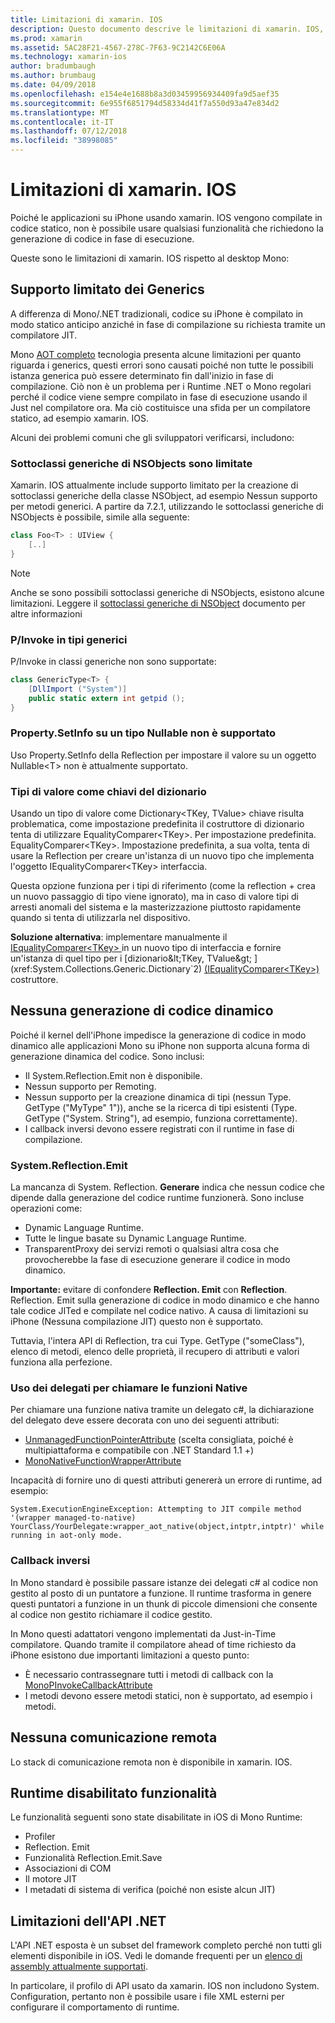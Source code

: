 ```yaml
---
title: Limitazioni di xamarin. IOS
description: Questo documento descrive le limitazioni di xamarin. IOS, discutere dei generics, sottoclassi generiche di NSObjects, P/Invoke in oggetti generici e altro ancora.
ms.prod: xamarin
ms.assetid: 5AC28F21-4567-278C-7F63-9C2142C6E06A
ms.technology: xamarin-ios
author: bradumbaugh
ms.author: brumbaug
ms.date: 04/09/2018
ms.openlocfilehash: e154e4e1688b8a3d03459956934409fa9d5aef35
ms.sourcegitcommit: 6e955f6851794d58334d41f7a550d93a47e834d2
ms.translationtype: MT
ms.contentlocale: it-IT
ms.lasthandoff: 07/12/2018
ms.locfileid: "38998085"
---
```

# <a name="limitations-of-xamarinios"></a>Limitazioni di xamarin. IOS

Poiché le applicazioni su iPhone usando xamarin. IOS vengono compilate in codice statico, non è possibile usare qualsiasi funzionalità che richiedono la generazione di codice in fase di esecuzione.

Queste sono le limitazioni di xamarin. IOS rispetto al desktop Mono:

 <a name="Limited_Generics_Support" />


## <a name="limited-generics-support"></a>Supporto limitato dei Generics

A differenza di Mono/.NET tradizionali, codice su iPhone è compilato in modo statico anticipo anziché in fase di compilazione su richiesta tramite un compilatore JIT.

Mono [AOT completo](http://www.mono-project.com/docs/advanced/aot/#full-aot) tecnologia presenta alcune limitazioni per quanto riguarda i generics, questi errori sono causati poiché non tutte le possibili istanza generica può essere determinato fin dall'inizio in fase di compilazione. Ciò non è un problema per i Runtime .NET o Mono regolari perché il codice viene sempre compilato in fase di esecuzione usando il Just nel compilatore ora. Ma ciò costituisce una sfida per un compilatore statico, ad esempio xamarin. IOS.

Alcuni dei problemi comuni che gli sviluppatori verificarsi, includono:

 <a name="Generic_Subclasses_of_NSObjects_are_limited" />


### <a name="generic-subclasses-of-nsobjects-are-limited"></a>Sottoclassi generiche di NSObjects sono limitate

Xamarin. IOS attualmente include supporto limitato per la creazione di sottoclassi generiche della classe NSObject, ad esempio Nessun supporto per metodi generici. A partire da 7.2.1, utilizzando le sottoclassi generiche di NSObjects è possibile, simile alla seguente:

```csharp
class Foo<T> : UIView {
    [..]
}
```

> [!NOTE]
> Anche se sono possibili sottoclassi generiche di NSObjects, esistono alcune limitazioni. Leggere il [sottoclassi generiche di NSObject](~/ios/internals/api-design/nsobject-generics.md) documento per altre informazioni



### <a name="pinvokes-in-generic-types"></a>P/Invoke in tipi generici

P/Invoke in classi generiche non sono supportate:

```csharp
class GenericType<T> {
    [DllImport ("System")]
    public static extern int getpid ();
}
```

 <a name="Property.SetInfo_on_a_Nullable_Type_is_not_supported" />


### <a name="propertysetinfo-on-a-nullable-type-is-not-supported"></a>Property.SetInfo su un tipo Nullable non è supportato

Uso Property.SetInfo della Reflection per impostare il valore su un oggetto Nullable&lt;T&gt; non è attualmente supportato.

 <a name="Value_types_as_Dictionary_Keys" />


### <a name="value-types-as-dictionary-keys"></a>Tipi di valore come chiavi del dizionario

Usando un tipo di valore come Dictionary&lt;TKey, TValue&gt; chiave risulta problematica, come impostazione predefinita il costruttore di dizionario tenta di utilizzare EqualityComparer&lt;TKey&gt;. Per impostazione predefinita. EqualityComparer&lt;TKey&gt;. Impostazione predefinita, a sua volta, tenta di usare la Reflection per creare un'istanza di un nuovo tipo che implementa l'oggetto IEqualityComparer&lt;TKey&gt; interfaccia.

Questa opzione funziona per i tipi di riferimento (come la reflection + crea un nuovo passaggio di tipo viene ignorato), ma in caso di valore tipi di arresti anomali del sistema e la masterizzazione piuttosto rapidamente quando si tenta di utilizzarla nel dispositivo.

 **Soluzione alternativa**: implementare manualmente il [IEqualityComparer&lt;TKey&gt; ](xref:System.Collections.Generic.IEqualityComparer`1) in un nuovo tipo di interfaccia e fornire un'istanza di quel tipo per i [dizionario&lt;TKey, TValue&gt; ](xref:System.Collections.Generic.Dictionary`2) [(IEqualityComparer&lt;TKey&gt;)](xref:System.Collections.Generic.IEqualityComparer`1) costruttore.


 <a name="No_Dynamic_Code_Generation" />


## <a name="no-dynamic-code-generation"></a>Nessuna generazione di codice dinamico

Poiché il kernel dell'iPhone impedisce la generazione di codice in modo dinamico alle applicazioni Mono su iPhone non supporta alcuna forma di generazione dinamica del codice. Sono inclusi:

-  Il System.Reflection.Emit non è disponibile.
-  Nessun supporto per Remoting.
-  Nessun supporto per la creazione dinamica di tipi (nessun Type. GetType ("MyType" 1")), anche se la ricerca di tipi esistenti (Type. GetType ("System. String"), ad esempio, funziona correttamente). 
-  I callback inversi devono essere registrati con il runtime in fase di compilazione.


 
 <a name="System.Reflection.Emit" />


### <a name="systemreflectionemit"></a>System.Reflection.Emit

La mancanza di System. Reflection. **Generare** indica che nessun codice che dipende dalla generazione del codice runtime funzionerà. Sono incluse operazioni come:

-  Dynamic Language Runtime.
-  Tutte le lingue basate su Dynamic Language Runtime.
-  TransparentProxy dei servizi remoti o qualsiasi altra cosa che provocherebbe la fase di esecuzione generare il codice in modo dinamico. 


 **Importante:** evitare di confondere **Reflection. Emit** con **Reflection**. Reflection. Emit sulla generazione di codice in modo dinamico e che hanno tale codice JITed e compilate nel codice nativo. A causa di limitazioni su iPhone (Nessuna compilazione JIT) questo non è supportato.

Tuttavia, l'intera API di Reflection, tra cui Type. GetType ("someClass"), elenco di metodi, elenco delle proprietà, il recupero di attributi e valori funziona alla perfezione.

### <a name="using-delegates-to-call-native-functions"></a>Uso dei delegati per chiamare le funzioni Native

Per chiamare una funzione nativa tramite un delegato c#, la dichiarazione del delegato deve essere decorata con uno dei seguenti attributi:

- [UnmanagedFunctionPointerAttribute](xref:System.Runtime.InteropServices.UnmanagedFunctionPointerAttribute) (scelta consigliata, poiché è multipiattaforma e compatibile con .NET Standard 1.1 +)
- [MonoNativeFunctionWrapperAttribute](https://developer.xamarin.com/api/type/ObjCRuntime.MonoNativeFunctionWrapperAttribute)

Incapacità di fornire uno di questi attributi genererà un errore di runtime, ad esempio:

```
System.ExecutionEngineException: Attempting to JIT compile method '(wrapper managed-to-native) YourClass/YourDelegate:wrapper_aot_native(object,intptr,intptr)' while running in aot-only mode.
```
 
 <a name="Reverse_Callbacks" />


### <a name="reverse-callbacks"></a>Callback inversi

In Mono standard è possibile passare istanze dei delegati c# al codice non gestito al posto di un puntatore a funzione. Il runtime trasforma in genere questi puntatori a funzione in un thunk di piccole dimensioni che consente al codice non gestito richiamare il codice gestito.

In Mono questi adattatori vengono implementati da Just-in-Time compilatore. Quando tramite il compilatore ahead of time richiesto da iPhone esistono due importanti limitazioni a questo punto:

-  È necessario contrassegnare tutti i metodi di callback con la [MonoPInvokeCallbackAttribute](https://developer.xamarin.com/api/type/ObjCRuntime.MonoPInvokeCallbackAttribute) 
-  I metodi devono essere metodi statici, non è supportato, ad esempio i metodi. 
 
<a name="No_Remoting" />

## <a name="no-remoting"></a>Nessuna comunicazione remota

Lo stack di comunicazione remota non è disponibile in xamarin. IOS.


 <a name="Runtime_Disabled_Features" />


## <a name="runtime-disabled-features"></a>Runtime disabilitato funzionalità

Le funzionalità seguenti sono state disabilitate in iOS di Mono Runtime:

-  Profiler
-  Reflection. Emit
-  Funzionalità Reflection.Emit.Save
-  Associazioni di COM
-  Il motore JIT
-  I metadati di sistema di verifica (poiché non esiste alcun JIT)


 <a name=".NET_API_Limitations" />


## <a name="net-api-limitations"></a>Limitazioni dell'API .NET

L'API .NET esposta è un subset del framework completo perché non tutti gli elementi disponibile in iOS. Vedi le domande frequenti per un [elenco di assembly attualmente supportati](~/cross-platform/internals/available-assemblies.md).



In particolare, il profilo di API usato da xamarin. IOS non includono System. Configuration, pertanto non è possibile usare i file XML esterni per configurare il comportamento di runtime.
